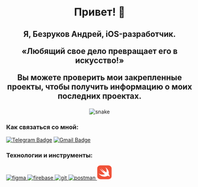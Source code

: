 <h1 align="center"> Привет! 👋 </h1>
<h2 align="center">
Я, Безруков Андрей, iOS-разработчик.

«Любящий свое дело превращает его в искусство!»

  
Вы можете проверить мои закрепленные проекты, чтобы получить информацию о моих последних проектах.</h3>

<p align="center">
 <img width="600" src="assets/github-snake.svg" alt="snake"/>
</p>

  ### Как связаться со мной:
[![Telegram Badge](https://img.shields.io/badge/-bezrukovandrej-blue?style=flat&logo=Telegram&logoColor=white)](https://t.me/bezrukov_aa)
[![Gmail Badge](https://img.shields.io/badge/-Gmail-red?style=flat&logo=Gmail&logoColor=white)](mailto:bezrukovandrej@gmail.com)

<h3 align="left">Технологии и инструменты:</h3>
<p align="left"> <a href="https://www.figma.com/" target="_blank" rel="noreferrer"> <img src="https://www.vectorlogo.zone/logos/figma/figma-icon.svg" alt="figma" width="40" height="40"/> </a> <a href="https://firebase.google.com/" target="_blank" rel="noreferrer"> <img src="https://www.vectorlogo.zone/logos/firebase/firebase-icon.svg" alt="firebase" width="40" height="40"/> </a> <a href="https://git-scm.com/" target="_blank" rel="noreferrer"> <img src="https://www.vectorlogo.zone/logos/git-scm/git-scm-icon.svg" alt="git" width="40" height="40"/> </a> <a href="https://postman.com" target="_blank" rel="noreferrer"> <img src="https://www.vectorlogo.zone/logos/getpostman/getpostman-icon.svg" alt="postman" width="40" height="40"/> </a> <a href="https://developer.apple.com/swift/" target="_blank" rel="noreferrer"> <img src="https://raw.githubusercontent.com/devicons/devicon/master/icons/swift/swift-original.svg" alt="swift" width="40" height="40"/> </a> </p>
